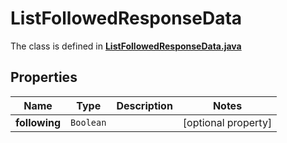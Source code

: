 

# ListFollowedResponseData

The class is defined in **[ListFollowedResponseData.java](../../src/main/java/example/micronaut/model/ListFollowedResponseData.java)**

## Properties

Name | Type | Description | Notes
------------ | ------------- | ------------- | -------------
**following** | `Boolean` |  |  [optional property]



